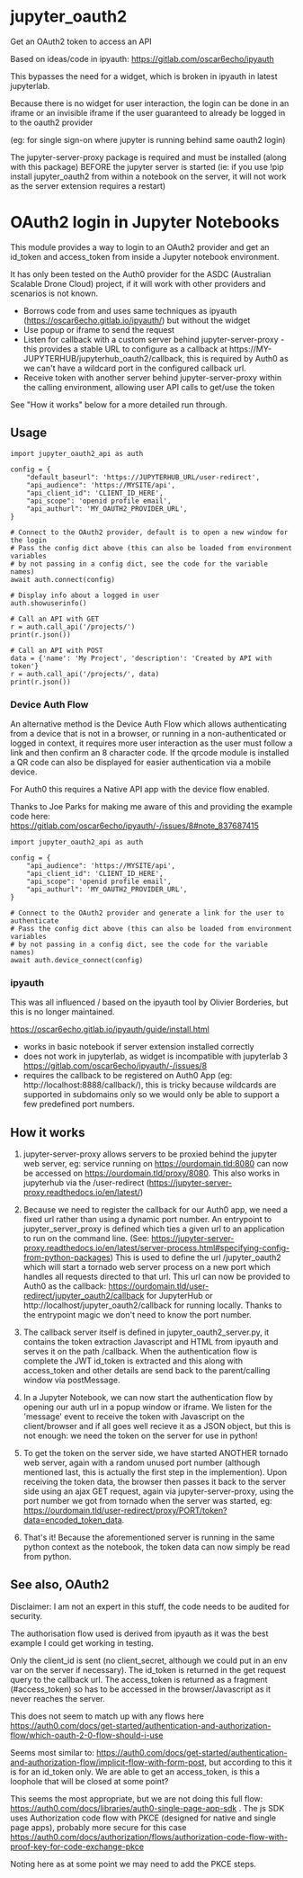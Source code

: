 # jupyter_oauth2

Get an OAuth2 token to access an API

Based on ideas/code in ipyauth: https://gitlab.com/oscar6echo/ipyauth

This bypasses the need for a widget, which is broken in ipyauth in latest jupyterlab.

Because there is no widget for user interaction, the login can be done in an iframe or an invisible iframe if the user guaranteed to already be logged in to the oauth2 provider

(eg: for single sign-on where jupyter is running behind same oauth2 login)

The jupyter-server-proxy package is required and must be installed (along with this package) BEFORE the jupyter server is started (ie: if you use !pip install jupyter_oauth2 from within a notebook on the server, it will not work as the server extension requires a restart)


# OAuth2 login in Jupyter Notebooks

This module provides a way to login to an OAuth2 provider and get an id_token and access_token from inside a Jupyter notebook environment.

It has only been tested on the Auth0 provider for the ASDC (Australian Scalable Drone Cloud) project, if it will work with other providers and scenarios is not known.

- Borrows code from and uses same techniques as ipyauth (https://oscar6echo.gitlab.io/ipyauth/) but without the widget
- Use popup or iframe to send the request 
- Listen for callback with a custom server behind jupyter-server-proxy - this provides a stable URL to configure as
  a callback at https://MY-JUPYTERHUB/jupyterhub_oauth2/callback, this is required by Auth0 as we can't have a wildcard port
  in the configured callback url.
- Receive token with another server behind jupyter-server-proxy within the calling environment,
  allowing user API calls to get/use the token

See "How it works" below for a more detailed run through.

## Usage

```
import jupyter_oauth2_api as auth

config = {
    "default_baseurl": 'https://JUPYTERHUB_URL/user-redirect',
    "api_audience": 'https://MYSITE/api',
    "api_client_id": 'CLIENT_ID_HERE',
    "api_scope": 'openid profile email',
    "api_authurl": 'MY_OAUTH2_PROVIDER_URL',
}

# Connect to the OAuth2 provider, default is to open a new window for the login
# Pass the config dict above (this can also be loaded from environment variables
# by not passing in a config dict, see the code for the variable names)
await auth.connect(config)

# Display info about a logged in user
auth.showuserinfo()

# Call an API with GET
r = auth.call_api('/projects/')
print(r.json())

# Call an API with POST
data = {'name': 'My Project', 'description': 'Created by API with token'}
r = auth.call_api('/projects/', data)
print(r.json())
```

### Device Auth Flow

An alternative method is the Device Auth Flow which allows authenticating from a device that is not in a browser,
or running in a non-authenticated or logged in context, it requires more user interaction as the user must follow
a link and then confirm an 8 character code. If the qrcode module is installed a QR code can also be displayed
for easier authentication via a mobile device.

For Auth0 this requires a Native API app with the device flow enabled.

Thanks to Joe Parks for making me aware of this and providing the example code here:
https://gitlab.com/oscar6echo/ipyauth/-/issues/8#note_837687415

```
import jupyter_oauth2_api as auth

config = {
    "api_audience": 'https://MYSITE/api',
    "api_client_id": 'CLIENT_ID_HERE',
    "api_scope": 'openid profile email',
    "api_authurl": 'MY_OAUTH2_PROVIDER_URL',
}

# Connect to the OAuth2 provider and generate a link for the user to authenticate
# Pass the config dict above (this can also be loaded from environment variables
# by not passing in a config dict, see the code for the variable names)
await auth.device_connect(config)

```

### ipyauth 

This was all influenced / based on the ipyauth tool by Olivier Borderies, but this is no longer maintained.

https://oscar6echo.gitlab.io/ipyauth/guide/install.html

- works in basic notebook if server extension installed correctly
- does not work in jupyterlab, as widget is incompatible with jupyterlab 3 https://gitlab.com/oscar6echo/ipyauth/-/issues/8
- requires the callback to be registered on Auth0 App (eg: http://localhost:8888/callback/),
  this is tricky because wildcards are supported in subdomains only so we would only be able to support a few predefined port numbers.

## How it works

1. jupyter-server-proxy allows servers to be proxied behind the jupyter web server, eg: service running on https://ourdomain.tld:8080 can now be accessed on https://ourdomain.tld/proxy/8080. This also works in jupyterhub via the /user-redirect (https://jupyter-server-proxy.readthedocs.io/en/latest/)

2. Because we need to register the callback for our Auth0 app, we need a fixed url rather than using a dynamic port number. An entrypoint to jupyter_server_proxy is defined which ties a given url to an application to run on the command line. (See: https://jupyter-server-proxy.readthedocs.io/en/latest/server-process.html#specifying-config-from-python-packages)
This is used to define the url /jupyter_oauth2 which will start a tornado web server process on a new port which handles all requests directed to that url. This url can now be provided to Auth0 as the callback: https://ourdomain.tld/user-redirect/jupyter_oauth2/callback for JupyterHub or http://localhost/jupyter_oauth2/callback for running locally. Thanks to the entrypoint magic we don't need to know the port number.

3. The callback server itself is defined in jupyter_oauth2_server.py, it contains the token extraction Javascript and HTML from ipyauth and serves it on the path /callback.
When the authentication flow is complete the JWT id_token is extracted and this along with access_token and other details are send back to the parent/calling window via postMessage.

4. In a Jupyter Notebook, we can now start the authentication flow by opening our auth url in a popup window or iframe. We listen for the 'message' event to receive the token with Javascript on the client/browser and if all goes well recieve it as a JSON object, but this is not enough: we need the token on the server for use in python!

5. To get the token on the server side, we have started ANOTHER tornado web server, again with a random unused port number (although mentioned last, this is actually the first step in the implemention). Upon receiving the token data, the browser then passes it back to the server side using an ajax GET request, again via jupyter-server-proxy, using the port number we got from tornado when the server was started, eg: https://ourdomain.tld/user-redirect/proxy/PORT/token?data=encoded_token_data.

6. That's it! Because the aforementioned server is running in the same python context as the notebook, the token data can now simply be read from python.

## See also, OAuth2

Disclaimer: I am not an expert in this stuff, the code needs to be audited for security.

The authorisation flow used is derived from ipyauth as it was the best example I could get working in testing.

Only the client_id is sent (no client_secret, although we could put in an env var on the server if necessary). The id_token is returned in the get request query to the callback url. The access_token is returned as a fragment (#access_token) so has to be accessed in the browser/Javascript as it never reaches the server.

This does not seem to match up with any flows here https://auth0.com/docs/get-started/authentication-and-authorization-flow/which-oauth-2-0-flow-should-i-use

Seems most similar to: https://auth0.com/docs/get-started/authentication-and-authorization-flow/implicit-flow-with-form-post, but according to this it is for an id_token only. We are able to get an access_token, is this a loophole that will be closed at some point?

This seems the most appropriate, but we are not doing this full flow: https://auth0.com/docs/libraries/auth0-single-page-app-sdk . The js SDK uses Authorization code flow with PKCE (designed for native and single page apps), probably more secure for this case https://auth0.com/docs/authorization/flows/authorization-code-flow-with-proof-key-for-code-exchange-pkce

Noting here as at some point we may need to add the PKCE steps.

